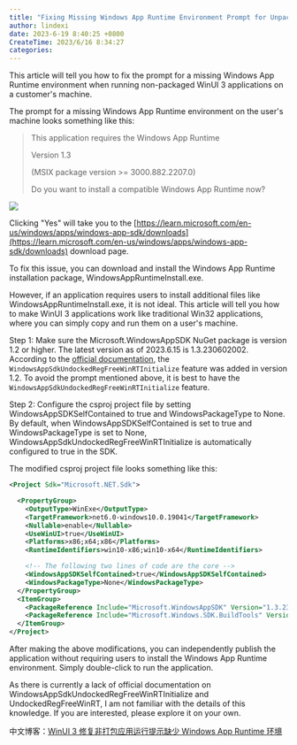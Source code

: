 ```yaml
---
title: "Fixing Missing Windows App Runtime Environment Prompt for Unpackaged WinUI 3 Applications"
author: lindexi
date: 2023-6-19 8:40:25 +0800
CreateTime: 2023/6/16 8:34:27
categories: 
---
```


This article will tell you how to fix the prompt for a missing Windows App Runtime environment when running non-packaged WinUI 3 applications on a customer's machine.

<!--more-->


<!-- CreateTime:2023/6/16 8:34:27 -->

<!-- 发布 -->
<!-- 博客 -->

The prompt for a missing Windows App Runtime environment on the user's machine looks something like this:

> This application requires the Windows App Runtime
>
> Version 1.3
>
> (MSIX package version >= 3000.882.2207.0)
>
> Do you want to install a compatible Windows App Runtime now?

<!-- ![](image/WinUI 3 修复非打包应用运行提示缺少 Windows App Runtime 环境/WinUI 3 修复非打包应用运行提示缺少 Windows App Runtime 环境0.png) -->
![](http://image.acmx.xyz/lindexi%2F20236151933384613.jpg)

Clicking "Yes" will take you to the [https://learn.microsoft.com/en-us/windows/apps/windows-app-sdk/downloads](https://learn.microsoft.com/en-us/windows/apps/windows-app-sdk/downloads) download page.

To fix this issue, you can download and install the Windows App Runtime installation package, WindowsAppRuntimeInstall.exe.

However, if an application requires users to install additional files like WindowsAppRuntimeInstall.exe, it is not ideal. This article will tell you how to make WinUI 3 applications work like traditional Win32 applications, where you can simply copy and run them on a user's machine.

Step 1: Make sure the Microsoft.WindowsAppSDK NuGet package is version 1.2 or higher. The latest version as of 2023.6.15 is 1.3.230602002. According to the [official documentation](https://learn.microsoft.com/en-us/windows/apps/package-and-deploy/self-contained-deploy/deploy-self-contained-apps), the `WindowsAppSdkUndockedRegFreeWinRTInitialize` feature was added in version 1.2. To avoid the prompt mentioned above, it is best to have the `WindowsAppSdkUndockedRegFreeWinRTInitialize` feature.

Step 2: Configure the csproj project file by setting WindowsAppSDKSelfContained to true and WindowsPackageType to None. By default, when WindowsAppSDKSelfContained is set to true and WindowsPackageType is set to None, WindowsAppSdkUndockedRegFreeWinRTInitialize is automatically configured to true in the SDK.

The modified csproj project file looks something like this:

```xml
<Project Sdk="Microsoft.NET.Sdk">

  <PropertyGroup>
    <OutputType>WinExe</OutputType>
    <TargetFramework>net6.0-windows10.0.19041</TargetFramework>
    <Nullable>enable</Nullable>
    <UseWinUI>true</UseWinUI>
    <Platforms>x86;x64;x86</Platforms>
    <RuntimeIdentifiers>win10-x86;win10-x64</RuntimeIdentifiers>

    <!-- The following two lines of code are the core -->
    <WindowsAppSDKSelfContained>true</WindowsAppSDKSelfContained>
    <WindowsPackageType>None</WindowsPackageType>
  </PropertyGroup>
  <ItemGroup>
    <PackageReference Include="Microsoft.WindowsAppSDK" Version="1.3.230602002" />
    <PackageReference Include="Microsoft.Windows.SDK.BuildTools" Version="10.0.22621.756" />
  </ItemGroup>
</Project>
```

After making the above modifications, you can independently publish the application without requiring users to install the Windows App Runtime environment. Simply double-click to run the application.

As there is currently a lack of official documentation on WindowsAppSdkUndockedRegFreeWinRTInitialize and UndockedRegFreeWinRT, I am not familiar with the details of this knowledge. If you are interested, please explore it on your own.

中文博客：[WinUI 3 修复非打包应用运行提示缺少 Windows App Runtime 环境](https://blog.lindexi.com/post/WinUI-3-%E4%BF%AE%E5%A4%8D%E9%9D%9E%E6%89%93%E5%8C%85%E5%BA%94%E7%94%A8%E8%BF%90%E8%A1%8C%E6%8F%90%E7%A4%BA%E7%BC%BA%E5%B0%91-Windows-App-Runtime-%E7%8E%AF%E5%A2%83.html )
